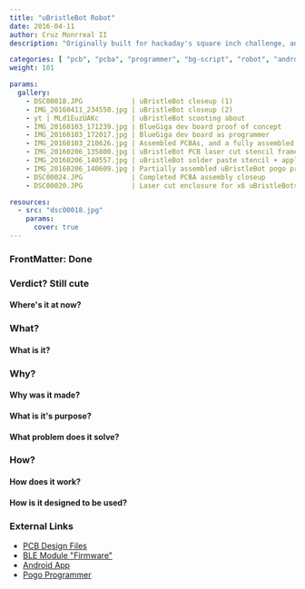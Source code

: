 ```yaml
---
title: "uBristleBot Robot"
date: 2016-04-11
author: Cruz Monrreal II
description: "Originally built for hackaday's square inch challenge, and to try a new type of bluetooth module"

categories: [ "pcb", "pcba", "programmer", "bg-script", "robot", "android", "bluetooth" ]
weight: 101

params:
  gallery:
    - DSC00018.JPG            | uBristleBot closeup (1)
    - IMG_20160411_234550.jpg | uBristleBot closeup (2)
    - yt | MLd1EuzUAKc        | uBristleBot scooting about
    - IMG_20160103_171239.jpg | BlueGiga dev board proof of concept
    - IMG_20160103_172017.jpg | BlueGiga dev board as programmer
    - IMG_20160103_210626.jpg | Assembled PCBAs, and a fully assembled uBristleBot
    - IMG_20160206_135800.jpg | uBristleBot PCB laser cut stencil frame
    - IMG_20160206_140557.jpg | uBristleBot solder paste stencil + application
    - IMG_20160206_140609.jpg | Partially assembled uBristleBot pogo programer PCBA
    - DSC00024.JPG            | Completed PCBA assembly closeup
    - DSC00020.JPG            | Laser cut enclosure for x6 uBristleBots + programmer adapters

resources:
  - src: "dsc00018.jpg"
    params:
      cover: true
---
```



### FrontMatter: Done



### Verdict? Still cute

#### Where's it at now?


### What?
#### What is it?

### Why? 
#### Why was it made? 
#### What is it's purpose? 
#### What problem does it solve?

### How?
#### How does it work?
#### How is it designed to be used?

### External Links
- [PCB Design Files](https://github.com/cmonr/uBristleBot-PCB)
- [BLE Module "Firmware"](https://github.com/cmonr/uBristleBot-FW)
- [Android App](https://github.com/cmonr/uBristleBot-AndroidApp)
- [Pogo Programmer](https://github.com/cmonr/uBristleBot-PCB-PogoProgrammer)
